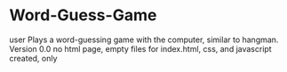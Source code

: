 # Word-Guess-Game
user Plays a word-guessing game with the computer, similar to hangman.
Version 0.0  no html page, empty files for index.html, css, and javascript created, only
